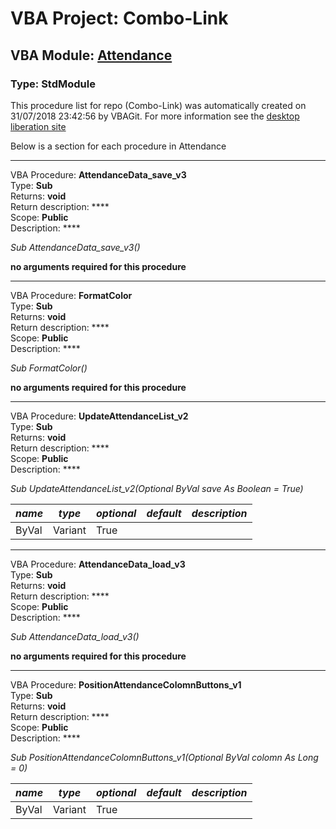 # VBA Project: **Combo-Link**
## VBA Module: **[Attendance](/scripts/Attendance.vba "source is here")**
### Type: StdModule  

This procedure list for repo (Combo-Link) was automatically created on 31/07/2018 23:42:56 by VBAGit.
For more information see the [desktop liberation site](http://ramblings.mcpher.com/Home/excelquirks/drivesdk/gettinggithubready "desktop liberation")

Below is a section for each procedure in Attendance

---
VBA Procedure: **AttendanceData_save_v3**  
Type: **Sub**  
Returns: **void**  
Return description: ****  
Scope: **Public**  
Description: ****  

*Sub AttendanceData_save_v3()*  

**no arguments required for this procedure**


---
VBA Procedure: **FormatColor**  
Type: **Sub**  
Returns: **void**  
Return description: ****  
Scope: **Public**  
Description: ****  

*Sub FormatColor()*  

**no arguments required for this procedure**


---
VBA Procedure: **UpdateAttendanceList_v2**  
Type: **Sub**  
Returns: **void**  
Return description: ****  
Scope: **Public**  
Description: ****  

*Sub UpdateAttendanceList_v2(Optional ByVal save As Boolean = True)*  

*name*|*type*|*optional*|*default*|*description*
---|---|---|---|---
ByVal|Variant|True||


---
VBA Procedure: **AttendanceData_load_v3**  
Type: **Sub**  
Returns: **void**  
Return description: ****  
Scope: **Public**  
Description: ****  

*Sub AttendanceData_load_v3()*  

**no arguments required for this procedure**


---
VBA Procedure: **PositionAttendanceColomnButtons_v1**  
Type: **Sub**  
Returns: **void**  
Return description: ****  
Scope: **Public**  
Description: ****  

*Sub PositionAttendanceColomnButtons_v1(Optional ByVal colomn As Long = 0)*  

*name*|*type*|*optional*|*default*|*description*
---|---|---|---|---
ByVal|Variant|True||

